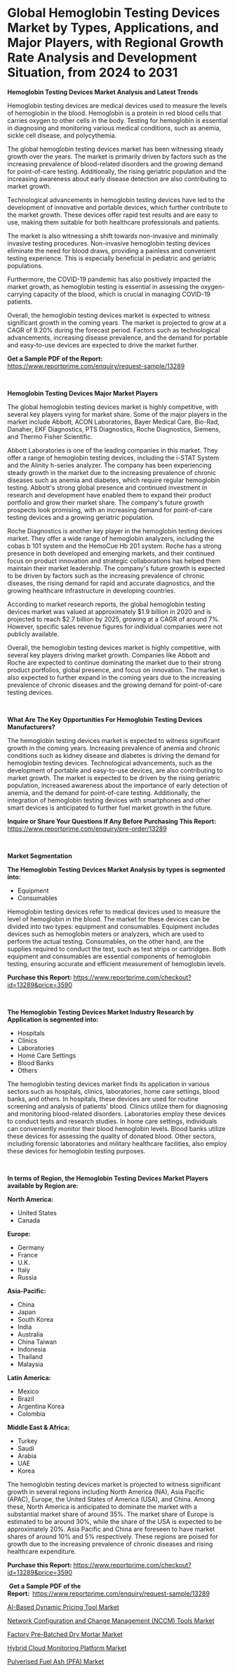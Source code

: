 <p><h1>Global Hemoglobin Testing Devices Market by Types, Applications, and Major Players, with Regional Growth Rate Analysis and Development Situation, from 2024 to 2031</h1></p><p><strong>Hemoglobin Testing Devices Market Analysis and Latest Trends</strong></p>
<p><p>Hemoglobin testing devices are medical devices used to measure the levels of hemoglobin in the blood. Hemoglobin is a protein in red blood cells that carries oxygen to other cells in the body. Testing for hemoglobin is essential in diagnosing and monitoring various medical conditions, such as anemia, sickle cell disease, and polycythemia.</p><p>The global hemoglobin testing devices market has been witnessing steady growth over the years. The market is primarily driven by factors such as the increasing prevalence of blood-related disorders and the growing demand for point-of-care testing. Additionally, the rising geriatric population and the increasing awareness about early disease detection are also contributing to market growth.</p><p>Technological advancements in hemoglobin testing devices have led to the development of innovative and portable devices, which further contribute to the market growth. These devices offer rapid test results and are easy to use, making them suitable for both healthcare professionals and patients.</p><p>The market is also witnessing a shift towards non-invasive and minimally invasive testing procedures. Non-invasive hemoglobin testing devices eliminate the need for blood draws, providing a painless and convenient testing experience. This is especially beneficial in pediatric and geriatric populations.</p><p>Furthermore, the COVID-19 pandemic has also positively impacted the market growth, as hemoglobin testing is essential in assessing the oxygen-carrying capacity of the blood, which is crucial in managing COVID-19 patients.</p><p>Overall, the hemoglobin testing devices market is expected to witness significant growth in the coming years. The market is projected to grow at a CAGR of 9.20% during the forecast period. Factors such as technological advancements, increasing disease prevalence, and the demand for portable and easy-to-use devices are expected to drive the market further.</p></p>
<p><strong>Get a Sample PDF of the Report:&nbsp;</strong> <a href="https://www.reportprime.com/enquiry/request-sample/13289">https://www.reportprime.com/enquiry/request-sample/13289</a></p>
<p>&nbsp;</p>
<p><strong>Hemoglobin Testing Devices Major Market Players</strong></p>
<p><p>The global hemoglobin testing devices market is highly competitive, with several key players vying for market share. Some of the major players in the market include Abbott, ACON Laboratories, Bayer Medical Care, Bio-Rad, Danaher, EKF Diagnostics, PTS Diagnostics, Roche Diagnostics, Siemens, and Thermo Fisher Scientific.</p><p>Abbott Laboratories is one of the leading companies in this market. They offer a range of hemoglobin testing devices, including the i-STAT System and the Alinity h-series analyzer. The company has been experiencing steady growth in the market due to the increasing prevalence of chronic diseases such as anemia and diabetes, which require regular hemoglobin testing. Abbott's strong global presence and continued investment in research and development have enabled them to expand their product portfolio and grow their market share. The company's future growth prospects look promising, with an increasing demand for point-of-care testing devices and a growing geriatric population.</p><p>Roche Diagnostics is another key player in the hemoglobin testing devices market. They offer a wide range of hemoglobin analyzers, including the cobas b 101 system and the HemoCue Hb 201 system. Roche has a strong presence in both developed and emerging markets, and their continued focus on product innovation and strategic collaborations has helped them maintain their market leadership. The company's future growth is expected to be driven by factors such as the increasing prevalence of chronic diseases, the rising demand for rapid and accurate diagnostics, and the growing healthcare infrastructure in developing countries.</p><p>According to market research reports, the global hemoglobin testing devices market was valued at approximately $1.9 billion in 2020 and is projected to reach $2.7 billion by 2025, growing at a CAGR of around 7%. However, specific sales revenue figures for individual companies were not publicly available.</p><p>Overall, the hemoglobin testing devices market is highly competitive, with several key players driving market growth. Companies like Abbott and Roche are expected to continue dominating the market due to their strong product portfolios, global presence, and focus on innovation. The market is also expected to further expand in the coming years due to the increasing prevalence of chronic diseases and the growing demand for point-of-care testing devices.</p></p>
<p>&nbsp;</p>
<p><strong>What Are The Key Opportunities For Hemoglobin Testing Devices Manufacturers?</strong></p>
<p><p>The hemoglobin testing devices market is expected to witness significant growth in the coming years. Increasing prevalence of anemia and chronic conditions such as kidney disease and diabetes is driving the demand for hemoglobin testing devices. Technological advancements, such as the development of portable and easy-to-use devices, are also contributing to market growth. The market is expected to be driven by the rising geriatric population, increased awareness about the importance of early detection of anemia, and the demand for point-of-care testing. Additionally, the integration of hemoglobin testing devices with smartphones and other smart devices is anticipated to further fuel market growth in the future.</p></p>
<p><strong>Inquire or Share Your Questions If Any Before Purchasing This Report:</strong> <a href="https://www.reportprime.com/enquiry/pre-order/13289">https://www.reportprime.com/enquiry/pre-order/13289</a></p>
<p>&nbsp;</p>
<p><strong>Market Segmentation</strong></p>
<p><strong>The Hemoglobin Testing Devices Market Analysis by types is segmented into:</strong></p>
<p><ul><li>Equipment</li><li>Consumables</li></ul></p>
<p><p>Hemoglobin testing devices refer to medical devices used to measure the level of hemoglobin in the blood. The market for these devices can be divided into two types: equipment and consumables. Equipment includes devices such as hemoglobin meters or analyzers, which are used to perform the actual testing. Consumables, on the other hand, are the supplies required to conduct the test, such as test strips or cartridges. Both equipment and consumables are essential components of hemoglobin testing, ensuring accurate and efficient measurement of hemoglobin levels.</p></p>
<p><strong>Purchase this Report:&nbsp;</strong><a href="https://www.reportprime.com/checkout?id=13289&price=3590">https://www.reportprime.com/checkout?id=13289&price=3590</a></p>
<p>&nbsp;</p>
<p><strong>The Hemoglobin Testing Devices Market Industry Research by Application is segmented into:</strong></p>
<p><ul><li>Hospitals</li><li>Clinics</li><li>Laboratories</li><li>Home Care Settings</li><li>Blood Banks</li><li>Others</li></ul></p>
<p><p>The hemoglobin testing devices market finds its application in various sectors such as hospitals, clinics, laboratories, home care settings, blood banks, and others. In hospitals, these devices are used for routine screening and analysis of patients' blood. Clinics utilize them for diagnosing and monitoring blood-related disorders. Laboratories employ these devices to conduct tests and research studies. In home care settings, individuals can conveniently monitor their blood hemoglobin levels. Blood banks utilize these devices for assessing the quality of donated blood. Other sectors, including forensic laboratories and military healthcare facilities, also employ these devices for hemoglobin testing purposes.</p></p>
<p>&nbsp;</p>
<p><strong>In terms of Region, the Hemoglobin Testing Devices Market Players available by Region are:</strong></p>
<p>
    <p> <strong> North America: </strong>
        <ul>
            <li>United States</li>
            <li>Canada</li>
        </ul>
        </p> 
    <p> <strong> Europe: </strong>
        <ul>
            <li>Germany</li>
            <li>France</li>
            <li>U.K.</li>
            <li>Italy</li>
            <li>Russia</li>
        </ul>
        </p> 
    <p> <strong> Asia-Pacific: </strong>
        <ul>
            <li>China</li>
            <li>Japan</li>
            <li>South Korea</li>
            <li>India</li>
            <li>Australia</li>
            <li>China Taiwan</li>
            <li>Indonesia</li>
            <li>Thailand</li>
            <li>Malaysia</li>
        </ul>
        </p> 
    <p> <strong> Latin America: </strong>
        <ul>
            <li>Mexico</li>
            <li>Brazil</li>
            <li>Argentina Korea</li>
            <li>Colombia</li>
        </ul>
        </p> 
    <p> <strong> Middle East & Africa: </strong>
        <ul>
            <li>Turkey</li>
            <li>Saudi</li>
            <li>Arabia</li>
            <li>UAE</li>
            <li>Korea</li>
        </ul>
    </p>
    </p>
<p><p>The hemoglobin testing devices market is projected to witness significant growth in several regions including North America (NA), Asia Pacific (APAC), Europe, the United States of America (USA), and China. Among these, North America is anticipated to dominate the market with a substantial market share of around 35%. The market share of Europe is estimated to be around 30%, while the share of the USA is expected to be approximately 20%. Asia Pacific and China are foreseen to have market shares of around 10% and 5% respectively. These regions are poised for growth due to the increasing prevalence of chronic diseases and rising healthcare expenditure.</p></p>
<p><strong>Purchase this Report: </strong><a href="https://www.reportprime.com/checkout?id=13289&price=3590">https://www.reportprime.com/checkout?id=13289&price=3590</a></p>
<p>&nbsp;<strong>Get a Sample PDF of the Report:&nbsp;&nbsp;</strong><a href="https://www.reportprime.com/enquiry/request-sample/13289">https://www.reportprime.com/enquiry/request-sample/13289</a></p>
<p><strong></strong></p>
<p><p><a href="https://medium.com/@josepayne1985/ai-based-dynamic-pricing-tool-market-insight-market-trends-growth-forecasted-from-2024-to-2031-05abe193bb35">AI-Based Dynamic Pricing Tool Market</a></p><p><a href="https://medium.com/@josepayne1985/network-configuration-and-change-management-nccm-tools-market-research-report-its-history-and-32a1d4fbce8e">Network Configuration and Change Management (NCCM) Tools Market</a></p><p><a href="https://medium.com/@josepayne1985/factory-pre-batched-dry-mortar-market-share-evolution-and-market-growth-trends-2024-2031-fa86a80e5b61">Factory Pre-Batched Dry Mortar Market</a></p><p><a href="https://medium.com/@josepayne1985/decoding-hybrid-cloud-monitoring-platform-market-metrics-market-share-trends-and-growth-patterns-046ecf9fc04a">Hybrid Cloud Monitoring Platform Market</a></p><p><a href="https://medium.com/@josepayne1985/decoding-pulverised-fuel-ash-pfa-market-metrics-market-share-trends-and-growth-patterns-aaae9c104f2b">Pulverised Fuel Ash (PFA) Market</a></p></p>